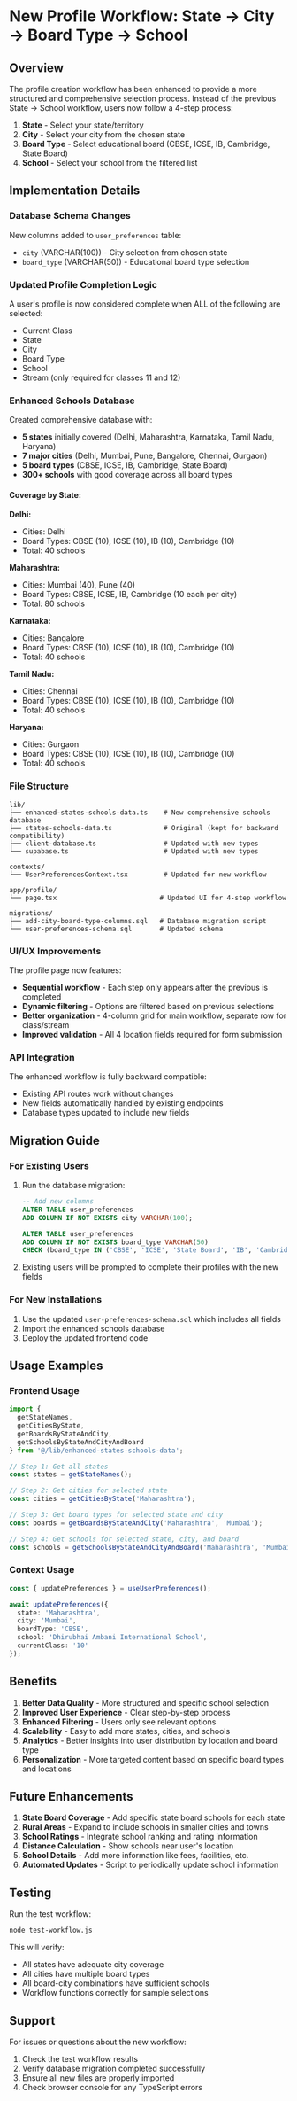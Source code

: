 # New Profile Workflow: State → City → Board Type → School

## Overview

The profile creation workflow has been enhanced to provide a more structured and comprehensive selection process. Instead of the previous State → School workflow, users now follow a 4-step process:

1. **State** - Select your state/territory
2. **City** - Select your city from the chosen state  
3. **Board Type** - Select educational board (CBSE, ICSE, IB, Cambridge, State Board)
4. **School** - Select your school from the filtered list

## Implementation Details

### Database Schema Changes

New columns added to `user_preferences` table:
- `city` (VARCHAR(100)) - City selection from chosen state
- `board_type` (VARCHAR(50)) - Educational board type selection

### Updated Profile Completion Logic

A user's profile is now considered complete when ALL of the following are selected:
- Current Class
- State  
- City
- Board Type
- School
- Stream (only required for classes 11 and 12)

### Enhanced Schools Database

Created comprehensive database with:
- **5 states** initially covered (Delhi, Maharashtra, Karnataka, Tamil Nadu, Haryana)
- **7 major cities** (Delhi, Mumbai, Pune, Bangalore, Chennai, Gurgaon)
- **5 board types** (CBSE, ICSE, IB, Cambridge, State Board)
- **300+ schools** with good coverage across all board types

#### Coverage by State:

**Delhi:**
- Cities: Delhi
- Board Types: CBSE (10), ICSE (10), IB (10), Cambridge (10)
- Total: 40 schools

**Maharashtra:**
- Cities: Mumbai (40), Pune (40) 
- Board Types: CBSE, ICSE, IB, Cambridge (10 each per city)
- Total: 80 schools

**Karnataka:**
- Cities: Bangalore
- Board Types: CBSE (10), ICSE (10), IB (10), Cambridge (10)
- Total: 40 schools

**Tamil Nadu:**
- Cities: Chennai
- Board Types: CBSE (10), ICSE (10), IB (10), Cambridge (10)
- Total: 40 schools

**Haryana:**
- Cities: Gurgaon
- Board Types: CBSE (10), ICSE (10), IB (10), Cambridge (10)
- Total: 40 schools

### File Structure

```
lib/
├── enhanced-states-schools-data.ts    # New comprehensive schools database
├── states-schools-data.ts             # Original (kept for backward compatibility)
├── client-database.ts                 # Updated with new types
└── supabase.ts                        # Updated with new types

contexts/
└── UserPreferencesContext.tsx         # Updated for new workflow

app/profile/
└── page.tsx                          # Updated UI for 4-step workflow

migrations/
├── add-city-board-type-columns.sql   # Database migration script
└── user-preferences-schema.sql       # Updated schema
```

### UI/UX Improvements

The profile page now features:
- **Sequential workflow** - Each step only appears after the previous is completed
- **Dynamic filtering** - Options are filtered based on previous selections
- **Better organization** - 4-column grid for main workflow, separate row for class/stream
- **Improved validation** - All 4 location fields required for form submission

### API Integration

The enhanced workflow is fully backward compatible:
- Existing API routes work without changes
- New fields automatically handled by existing endpoints
- Database types updated to include new fields

## Migration Guide

### For Existing Users

1. Run the database migration:
   ```sql
   -- Add new columns
   ALTER TABLE user_preferences 
   ADD COLUMN IF NOT EXISTS city VARCHAR(100);
   
   ALTER TABLE user_preferences 
   ADD COLUMN IF NOT EXISTS board_type VARCHAR(50) 
   CHECK (board_type IN ('CBSE', 'ICSE', 'State Board', 'IB', 'Cambridge', 'Other'));
   ```

2. Existing users will be prompted to complete their profiles with the new fields

### For New Installations

1. Use the updated `user-preferences-schema.sql` which includes all fields
2. Import the enhanced schools database
3. Deploy the updated frontend code

## Usage Examples

### Frontend Usage

```typescript
import { 
  getStateNames, 
  getCitiesByState, 
  getBoardsByStateAndCity, 
  getSchoolsByStateAndCityAndBoard 
} from '@/lib/enhanced-states-schools-data';

// Step 1: Get all states
const states = getStateNames();

// Step 2: Get cities for selected state
const cities = getCitiesByState('Maharashtra');

// Step 3: Get board types for selected state and city
const boards = getBoardsByStateAndCity('Maharashtra', 'Mumbai');

// Step 4: Get schools for selected state, city, and board
const schools = getSchoolsByStateAndCityAndBoard('Maharashtra', 'Mumbai', 'CBSE');
```

### Context Usage

```typescript
const { updatePreferences } = useUserPreferences();

await updatePreferences({
  state: 'Maharashtra',
  city: 'Mumbai', 
  boardType: 'CBSE',
  school: 'Dhirubhai Ambani International School',
  currentClass: '10'
});
```

## Benefits

1. **Better Data Quality** - More structured and specific school selection
2. **Improved User Experience** - Clear step-by-step process
3. **Enhanced Filtering** - Users only see relevant options
4. **Scalability** - Easy to add more states, cities, and schools
5. **Analytics** - Better insights into user distribution by location and board type
6. **Personalization** - More targeted content based on specific board types and locations

## Future Enhancements

1. **State Board Coverage** - Add specific state board schools for each state
2. **Rural Areas** - Expand to include schools in smaller cities and towns  
3. **School Ratings** - Integrate school ranking and rating information
4. **Distance Calculation** - Show schools near user's location
5. **School Details** - Add more information like fees, facilities, etc.
6. **Automated Updates** - Script to periodically update school information

## Testing

Run the test workflow:
```bash
node test-workflow.js
```

This will verify:
- All states have adequate city coverage
- All cities have multiple board types
- All board-city combinations have sufficient schools
- Workflow functions correctly for sample selections

## Support

For issues or questions about the new workflow:
1. Check the test workflow results
2. Verify database migration completed successfully
3. Ensure all new files are properly imported
4. Check browser console for any TypeScript errors 